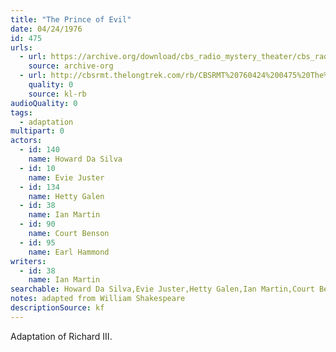 ```yaml
---
title: "The Prince of Evil"
date: 04/24/1976
id: 475
urls: 
  - url: https://archive.org/download/cbs_radio_mystery_theater/cbs_radio_mystery_theater-0451-0500.zip/cbs_radio_mystery_theater-0451-0500%2Fcbsrmt_0475_the_prince_of_evil.mp3
    source: archive-org
  - url: http://cbsrmt.thelongtrek.com/rb/CBSRMT%20760424%200475%20The%20Prince%20of%20Evil_wuwm.mp3
    quality: 0
    source: kl-rb
audioQuality: 0
tags: 
  - adaptation
multipart: 0
actors:  
  - id: 140
    name: Howard Da Silva  
  - id: 10
    name: Evie Juster  
  - id: 134
    name: Hetty Galen  
  - id: 38
    name: Ian Martin  
  - id: 90
    name: Court Benson  
  - id: 95
    name: Earl Hammond
writers:  
  - id: 38
    name: Ian Martin
searchable: Howard Da Silva,Evie Juster,Hetty Galen,Ian Martin,Court Benson,Earl Hammond Ian Martin
notes: adapted from William Shakespeare
descriptionSource: kf
---
```

Adaptation of Richard III.